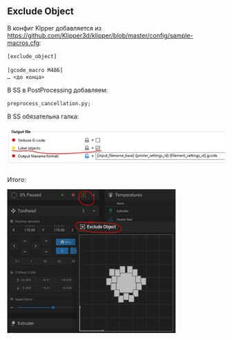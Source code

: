 ## Exclude Object

В конфиг Klpper добавляется из https://github.com/Klipper3d/klipper/blob/master/config/sample-macros.cfg:

```
[exclude_object]

[gcode_macro M486]
… <до конца>
```

В SS в PostProcessing добавляем:
```
preprocess_cancellation.py;
```

В SS обязательна галка:

![SS_objects](./imgs/SS_obj.png)

Итого:

![Final](./imgs/exclobjfin.png)
